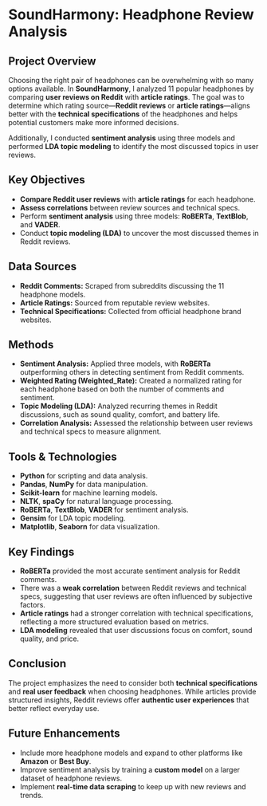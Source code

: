 # SoundHarmony: Headphone Review Analysis

## Project Overview
Choosing the right pair of headphones can be overwhelming with so many options available. In **SoundHarmony**, I analyzed 11 popular headphones by comparing **user reviews on Reddit** with **article ratings**. The goal was to determine which rating source—**Reddit reviews** or **article ratings**—aligns better with the **technical specifications** of the headphones and helps potential customers make more informed decisions.

Additionally, I conducted **sentiment analysis** using three models and performed **LDA topic modeling** to identify the most discussed topics in user reviews.

## Key Objectives
- **Compare Reddit user reviews** with **article ratings** for each headphone.
- **Assess correlations** between review sources and technical specs.
- Perform **sentiment analysis** using three models: **RoBERTa**, **TextBlob**, and **VADER**.
- Conduct **topic modeling (LDA)** to uncover the most discussed themes in Reddit reviews.

## Data Sources
- **Reddit Comments:** Scraped from subreddits discussing the 11 headphone models.
- **Article Ratings:** Sourced from reputable review websites.
- **Technical Specifications:** Collected from official headphone brand websites.

## Methods
- **Sentiment Analysis:** Applied three models, with **RoBERTa** outperforming others in detecting sentiment from Reddit comments.
- **Weighted Rating (Weighted_Rate):** Created a normalized rating for each headphone based on both the number of comments and sentiment.
- **Topic Modeling (LDA):** Analyzed recurring themes in Reddit discussions, such as sound quality, comfort, and battery life.
- **Correlation Analysis:** Assessed the relationship between user reviews and technical specs to measure alignment.

## Tools & Technologies
- **Python** for scripting and data analysis.
- **Pandas**, **NumPy** for data manipulation.
- **Scikit-learn** for machine learning models.
- **NLTK**, **spaCy** for natural language processing.
- **RoBERTa**, **TextBlob**, **VADER** for sentiment analysis.
- **Gensim** for LDA topic modeling.
- **Matplotlib**, **Seaborn** for data visualization.

## Key Findings
- **RoBERTa** provided the most accurate sentiment analysis for Reddit comments.
- There was a **weak correlation** between Reddit reviews and technical specs, suggesting that user reviews are often influenced by subjective factors.
- **Article ratings** had a stronger correlation with technical specifications, reflecting a more structured evaluation based on metrics.
- **LDA modeling** revealed that user discussions focus on comfort, sound quality, and price.

## Conclusion
The project emphasizes the need to consider both **technical specifications** and **real user feedback** when choosing headphones. While articles provide structured insights, Reddit reviews offer **authentic user experiences** that better reflect everyday use.

## Future Enhancements
- Include more headphone models and expand to other platforms like **Amazon** or **Best Buy**.
- Improve sentiment analysis by training a **custom model** on a larger dataset of headphone reviews.
- Implement **real-time data scraping** to keep up with new reviews and trends.
